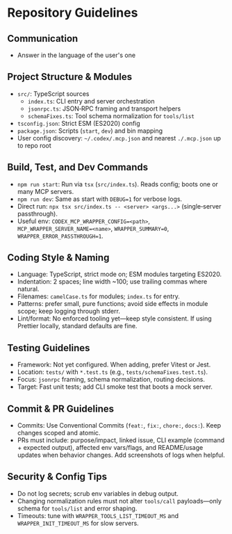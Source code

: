 # Repository Guidelines

## Communication

- Answer in the language of the user's one

## Project Structure & Modules
- `src/`: TypeScript sources
  - `index.ts`: CLI entry and server orchestration
  - `jsonrpc.ts`: JSON‑RPC framing and transport helpers
  - `schemaFixes.ts`: Tool schema normalization for `tools/list`
- `tsconfig.json`: Strict ESM (ES2020) config
- `package.json`: Scripts (`start`, `dev`) and bin mapping
- User config discovery: `~/.codex/.mcp.json` and nearest `./.mcp.json` up to repo root

## Build, Test, and Dev Commands
- `npm run start`: Run via `tsx` (`src/index.ts`). Reads config; boots one or many MCP servers.
- `npm run dev`: Same as start with `DEBUG=1` for verbose logs.
- Direct run: `npx tsx src/index.ts -- <server> <args...>` (single‑server passthrough).
- Useful env: `CODEX_MCP_WRAPPER_CONFIG=<path>`, `MCP_WRAPPER_SERVER_NAME=<name>`, `WRAPPER_SUMMARY=0`, `WRAPPER_ERROR_PASSTHROUGH=1`.

## Coding Style & Naming
- Language: TypeScript, strict mode on; ESM modules targeting ES2020.
- Indentation: 2 spaces; line width ~100; use trailing commas where natural.
- Filenames: `camelCase.ts` for modules; `index.ts` for entry.
- Patterns: prefer small, pure functions; avoid side effects in module scope; keep logging through stderr.
- Lint/format: No enforced tooling yet—keep style consistent. If using Prettier locally, standard defaults are fine.

## Testing Guidelines
- Framework: Not yet configured. When adding, prefer Vitest or Jest.
- Location: `tests/` with `*.test.ts` (e.g., `tests/schemaFixes.test.ts`).
- Focus: `jsonrpc` framing, schema normalization, routing decisions.
- Target: Fast unit tests; add CLI smoke test that boots a mock server.

## Commit & PR Guidelines
- Commits: Use Conventional Commits (`feat:`, `fix:`, `chore:`, `docs:`). Keep changes scoped and atomic.
- PRs must include: purpose/impact, linked issue, CLI example (command + expected output), affected env vars/flags, and README/usage updates when behavior changes. Add screenshots of logs when helpful.

## Security & Config Tips
- Do not log secrets; scrub env variables in debug output.
- Changing normalization rules must not alter `tools/call` payloads—only schema for `tools/list` and error shaping.
- Timeouts: tune with `WRAPPER_TOOLS_LIST_TIMEOUT_MS` and `WRAPPER_INIT_TIMEOUT_MS` for slow servers.
